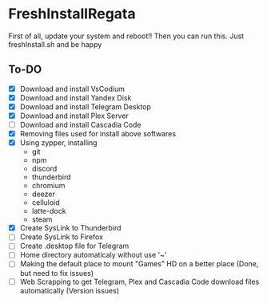 # FreshInstallRegata

First of all, update your system and reboot!! Then you can run this.
Just freshInstall.sh and be happy


## To-DO

- [x] Download and install VsCodium
- [x] Download and install Yandex Disk
- [x] Download and install Telegram Desktop
- [x] Download and install Plex Server
- [ ] Download and install Cascadia Code
- [x] Removing files used for install above softwares
- [x] Using zypper, installing 
  - git 
  - npm
  - discord 
  - thunderbird 
  - chromium 
  - deezer 
  - celluloid 
  - latte-dock 
  - steam
- [x] Create SysLink to Thunderbird
- [ ] Create SysLink to Firefox
- [ ] Create .desktop file for Telegram
- [ ] Home directory automaticaly without use '~'
- [ ] Making the default place to mount "Games" HD on a better place (Done, but need to fix issues)
- [ ] Web Scrapping to get Telegram, Plex and Cascadia Code download files automatically (Version issues)
